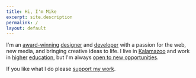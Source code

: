 ```yaml
---
title: Hi, I'm Mike
excerpt: site.description
permalink: /
layout: default
---
```


I'm an [award-winning][] [designer][] and [developer][] with a passion for the
web, new media, and bringing creative ideas to life. I live in [Kalamazoo][] and
work in [higher][] [education][], but I'm always [open to new opportunities][].

If you like what I do please [support my work][].

[award-winning]: https://linkedin.com/in/mgsisk
[designer]: https://dribbble.com/mgsisk
[developer]: https://github.com/mgsisk
[higher]: https://wmich.edu
[education]: https://kellogg.edu
[independent projects]: https://github.com
[wife's comic]: https://numinathecomic.com
[kalamazoo]: https://kalamazoocity.org
[support my work]: https://liberapay.org/mgsisk
[open to new opportunities]: mailto:me@mgsisk.com
